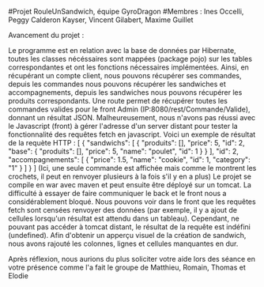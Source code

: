 #Projet RouleUnSandwich, équipe GyroDragon
#Membres : Ines Occelli, Peggy Calderon Kayser, Vincent Gilabert, Maxime Guillet

Avancement du projet :

Le programme est en relation avec la base de données par Hibernate, toutes les classes nécéssaires sont mappées (package pojo) sur les tables correspondantes et ont les fonctions nécessaires implémentées.
Ainsi, en récupérant un compte client, nous pouvons récupérer ses commandes, depuis les commandes nous pouvons récupérer les sandwiches et accompagnements, depuis les sandwiches nous pouvons récupérer les produits correspondants.
Une route permet de récupérer toutes les commandes valides pour le front Admin (IP:8080/rest/Commande/Valide), donnant un résultat JSON. Malheureusement, nous n'avons pas réussi avec le Javascript (front) à gérer l'adresse d'un server distant pour tester la fonctionnalité des requêtes fetch en javascript.
Voici un exemple de résultat de la requète HTTP :
[
    {
        "sandwichs": [
            {
                "produits": [],
                "price": 5,
                "id": 2,
                "base": {
                    "produits": [],
                    "price": 5,
                    "name": "poulet",
                    "id": 1
                }
            }
        ],
        "id": 2,
        "accompagnements": [
            {
                "price": 1.5,
                "name": "cookie",
                "id": 1,
                "category": "1"
            }
        ]
    }
]
(Ici, une seule commande est affichée mais comme le montrent les crochets, il peut en renvoyer plusieurs à la fois s'il y en a plus)
Le projet se compile en war avec maven et peut ensuite être déployé sur un tomcat.
La difficulté à essayer de faire communiquer le back et le front nous a considérablement bloqué.
Nous pouvons voir dans le front que les requêtes fetch sont censées renvoyer des données (par exemple, il y a ajout de cellules lorsqu'un résultat est attendu dans un tableau).
Cependant, ne pouvant pas accéder à tomcat distant, le résultat de la requête est indéfini (undefined).
Afin d'obtenir un apperçu visuel de la création de sandwich, nous avons rajouté les colonnes, lignes et cellules manquantes en dur.

Après réflexion, nous aurions du plus soliciter votre aide lors des séance en votre présence comme l'a fait le groupe de Matthieu, Romain, Thomas et Elodie